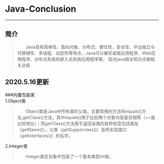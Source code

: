 # Java-Conclusion  
---
简介
----
>&#160; &#160; &#160; &#160;Java具有简单性、面向对象、分布式、健壮性、安全性、平台独立与可移植性、多线程、动态性等特点，Java可以编写桌面应用程序、Web应用程序、分布式系统和嵌入式系统应用程序等， 现对java相关知识点做相关总结 
    
2020.5.16更新
------
###内置包装类    
1.Object类  
>&#160; &#160; &#160; &#160;Object类是Java中所有类的父类，主要常用的方法有equals()方法,getClass()方法，其中equals()用于比较两个对象内容是否相等（==是比较地址）；而gerClass()方法用于返回该类的各种信息包括类名（getName()），父类（getSupperclass()）及所实现接口（getInterfaces()）的名字。  

2.Integer类  
>&#160; &#160; &#160; &#160;Integer类在对象中包装了一个基本类型int值。

